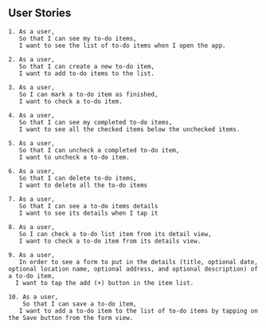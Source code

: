 User Stories
------------


`1. As a user,`  
`   So that I can see my to-do items,`  
`   I want to see the list of to-do items when I open the app.`  

`2. As a user,`  
`   So that I can create a new to-do item,`  
`   I want to add to-do items to the list.`  

`3. As a user,`  
`   So I can mark a to-do item as finished,`  
`   I want to check a to-do item.`

`4. As a user,`  
`   So that I can see my completed to-do items,`  
`   I want to see all the checked items below the unchecked items.`  

`5. As a user,`  
`   So that I can uncheck a completed to-do item,`  
`   I want to uncheck a to-do item.`  

`6. As a user, `  
`   So that I can delete to-do items,`  
`   I want to delete all the to-do items`  

`7. As a user,`  
`   So that I can see a to-do items details`   
`   I want to see its details when I tap it`

`8. As a user,`  
`   So I can check a to-do list item from its detail view,`  
`   I want to check a to-do item from its details view.`

`9. As a user, `  
`   In order to see a form to put in the details (title, optional date, optional location name, optional address, and optional description) of a to-do item,`  
`   I want to tap the add (+) button in the item list. `  

`10. As a user, `  
`    So that I can save a to-do item,`  
`    I want to add a to-do item to the list of to-do items by tapping on the Save button from the form view. `
